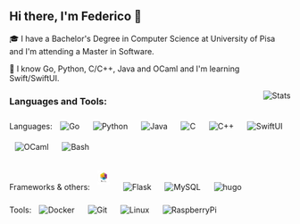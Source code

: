 ## Hi there, I'm Federico 👋

:mortar_board: I have a Bachelor's Degree in Computer Science at University of Pisa and I'm attending a Master in Software.

:seedling: I know Go, Python, C/C++, Java and OCaml and I'm learning Swift/SwiftUI.

<!-- ![Metrics](https://metrics.lecoq.io/0xfederama?template=classic&languages=1&languages.colors=github&languages.threshold=0%25&config.timezone=Europe%2FRome) -->

<!-- [![Top Langs](https://github-readme-stats.vercel.app/api/top-langs/?username=0xfederama&layout=compact)](https://github.com/0xfederama)-->


  <img align="right" alt="Stats" src="https://github-readme-stats.vercel.app/api?username=0xfederama&show_icons=true&title_color=fff&icon_color=79ff97&text_color=9f9f9f&bg_color=151515" />


### Languages and Tools:

Languages:
<span>
<img style="margin: 10px" src="https://profilinator.rishav.dev/skills-assets/go-original.svg" alt="Go" height="25"></img>
<img style="margin: 10px" src="https://profilinator.rishav.dev/skills-assets/python-original.svg" alt="Python" height="25"></img>
<img style="margin: 10px" src="https://profilinator.rishav.dev/skills-assets/java-original-wordmark.svg" alt="Java" height="25"></img>
<img style="margin: 10px" src="https://profilinator.rishav.dev/skills-assets/c-original.svg" alt="C" height="25"></img>
<img style="margin: 10px" src="https://profilinator.rishav.dev/skills-assets/cplusplus-original.svg" alt="C++" height="25"></img>
<img style="margin: 10px" src="https://camo.githubusercontent.com/471c6ba43f0f163be29c1b5ae7ba46b4849cc2f075bc0a73b901af14b4524624/68747470733a2f2f646576656c6f7065722e6170706c652e636f6d2f6173736574732f656c656d656e74732f69636f6e732f737769667475692f737769667475692d39367839365f32782e706e67" alt="SwiftUI" height="25" />
<img style="margin: 10px" src="https://github.com/ocaml/ocaml-logo/raw/master/Colour/PNG/colour-icon.png" alt="OCaml" height="25" />
<img style="margin: 10px" src="https://profilinator.rishav.dev/skills-assets/gnu_bash-icon.svg" alt="Bash" height="25" />  
</span>

Frameworks & others:
<span>
  <img style="margin: 10px" src="https://raw.githubusercontent.com/libp2p/libp2p/a13997787e57d40d6315b422afbe1ceb62f45511/logo/libp2p-logo.png" alt="libp2p" height="25" />
  <img style="margin: 10px" src="https://profilinator.rishav.dev/skills-assets/flask.png" alt="Flask" height="25" />
  <img style="margin: 10px" src="https://profilinator.rishav.dev/skills-assets/mysql-original-wordmark.svg" alt="MySQL" height="25" />
  <img style="margin: 10px" src="https://kicad-info.s3.dualstack.us-west-2.amazonaws.com/original/3X/b/9/b91c8ab3a3c1c8679127cf049b46fa919e9e0e5c.png" alt="hugo" height="25" />
</span>

Tools:
<span>
<img style="margin: 0 10px" src="https://profilinator.rishav.dev/skills-assets/docker-original-wordmark.svg" alt="Docker" height="25px" width="25px"></img>
<img style="margin: 0 10px" src="https://profilinator.rishav.dev/skills-assets/git-scm-icon.svg" alt="Git" height="25px" width="25px"></img>
<img style="margin: 0 10px" src="https://profilinator.rishav.dev/skills-assets/linux-original.svg" alt="Linux" height="25px" width="25px"></img>
<img style="margin: 0 10px" src="https://www.raspberrypi.org/app/uploads/2011/10/Raspi-PGB001.png" alt="RaspberryPi" height="25px" width="25px"></img>
</span>

